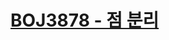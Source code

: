 # [BOJ3878 - 점 분리](https://www.acmicpc.net/problem/3878)
<!--tags: convex hull, geom, line segment intersection check, point in convex polygon check-->
